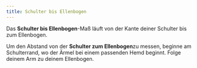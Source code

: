 ```yaml
---
title: Schulter bis Ellenbogen
---
```


Das **Schulter bis Ellenbogen**-Maß läuft von der Kante deiner Schulter bis zum Ellenbogen.

Um den Abstand von der **Schulter zum Ellenbogen**zu messen, beginne am Schulterrand, wo der Ärmel bei einem passenden Hemd beginnt. Folge deinem Arm zu deinem Ellenbogen.
